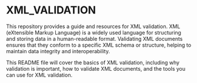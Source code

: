 # XML_VALIDATION

This repository provides a guide and resources for XML validation. XML (eXtensible Markup Language) is a widely used language for structuring and storing data in a human-readable format. Validating XML documents ensures that they conform to a specific XML schema or structure, helping to maintain data integrity and interoperability.

This README file will cover the basics of XML validation, including why validation is important, how to validate XML documents, and the tools you can use for XML validation.
